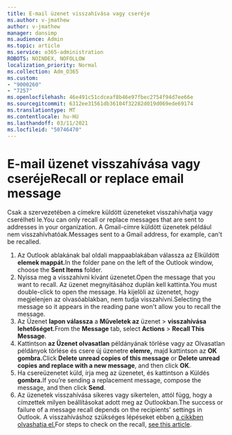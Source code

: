 ```yaml
---
title: E-mail üzenet visszahívása vagy cseréje
ms.author: v-jmathew
author: v-jmathew
manager: dansimp
ms.audience: Admin
ms.topic: article
ms.service: o365-administration
ROBOTS: NOINDEX, NOFOLLOW
localization_priority: Normal
ms.collection: Adm_O365
ms.custom:
- "9000260"
- "7257"
ms.openlocfilehash: 46e491c51cdceaf8b46e97fbec2754f94d7ee66e
ms.sourcegitcommit: 6312ee31561db36104f32282d019d069ede69174
ms.translationtype: MT
ms.contentlocale: hu-HU
ms.lasthandoff: 03/11/2021
ms.locfileid: "50746470"
---
```

# <a name="recall-or-replace-email-message"></a><span data-ttu-id="b981c-102">E-mail üzenet visszahívása vagy cseréje</span><span class="sxs-lookup"><span data-stu-id="b981c-102">Recall or replace email message</span></span>

<span data-ttu-id="b981c-103">Csak a szervezetében a címekre küldött üzeneteket visszahívhatja vagy cserélheti le.</span><span class="sxs-lookup"><span data-stu-id="b981c-103">You can only recall or replace messages that are sent to addresses in your organization.</span></span> <span data-ttu-id="b981c-104">A Gmail-címre küldött üzenetek például nem visszahívhatóak.</span><span class="sxs-lookup"><span data-stu-id="b981c-104">Messages sent to a Gmail address, for example, can't be recalled.</span></span>

1. <span data-ttu-id="b981c-105">Az Outlook ablakának bal oldali mappaablakában válassza az Elküldött **elemek mappát.**</span><span class="sxs-lookup"><span data-stu-id="b981c-105">In the folder pane on the left of the Outlook window, choose the **Sent Items** folder.</span></span>
2. <span data-ttu-id="b981c-106">Nyissa meg a visszahívni kívánt üzenetet.</span><span class="sxs-lookup"><span data-stu-id="b981c-106">Open the message that you want to recall.</span></span> <span data-ttu-id="b981c-107">Az üzenet megnyitásához duplán kell kattinta.</span><span class="sxs-lookup"><span data-stu-id="b981c-107">You must double-click to open the message.</span></span> <span data-ttu-id="b981c-108">Ha kijelöli az üzenetet, hogy megjelenjen az olvasóablakban, nem tudja visszahívni.</span><span class="sxs-lookup"><span data-stu-id="b981c-108">Selecting the message so it appears in the reading pane won't allow you to recall the message.</span></span>
3. <span data-ttu-id="b981c-109">Az Üzenet **lapon válassza** a **Műveletek az** üzenet  >  **visszahívása lehetőséget.**</span><span class="sxs-lookup"><span data-stu-id="b981c-109">From the **Message** tab, select **Actions** > **Recall This Message**.</span></span>
4. <span data-ttu-id="b981c-110">Kattintson **az Üzenet olvasatlan** példányának törlése vagy az Olvasatlan példányok törlése és csere új üzenetre **elemre,** majd kattintson az **OK gombra.**</span><span class="sxs-lookup"><span data-stu-id="b981c-110">Click **Delete unread copies of this message** or **Delete unread copies and replace with a new message**, and then click **OK**.</span></span>
5. <span data-ttu-id="b981c-111">Ha csereüzenetet küld, írja meg az üzenetet, és kattintson a Küldés **gombra.**</span><span class="sxs-lookup"><span data-stu-id="b981c-111">If you’re sending a replacement message, compose the message, and then click **Send**.</span></span>
6. <span data-ttu-id="b981c-112">Az üzenetek visszahívása sikeres vagy sikertelen, attól függ, hogy a címzettek milyen beállításokat adott meg az Outlookban.</span><span class="sxs-lookup"><span data-stu-id="b981c-112">The success or failure of a message recall depends on the recipients' settings in Outlook.</span></span> <span data-ttu-id="b981c-113">A visszahíváshoz szükséges lépéseket ebben [a cikkben olvashatja el.](https://support.office.com/article/recall-or-replace-an-email-message-that-you-sent-35027f88-d655-4554-b4f8-6c0729a723a0#tocheck)</span><span class="sxs-lookup"><span data-stu-id="b981c-113">For steps to check on the recall, [see this article](https://support.office.com/article/recall-or-replace-an-email-message-that-you-sent-35027f88-d655-4554-b4f8-6c0729a723a0#tocheck).</span></span>
